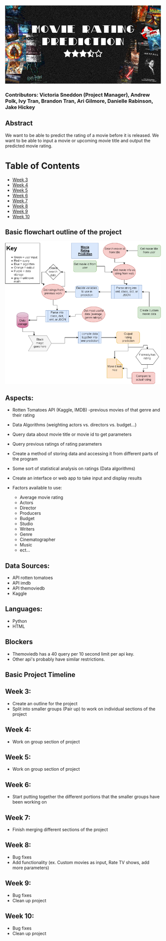 ![Alt text](/TitlePoster.png?raw=true "Movie Rating Prediction")
### Contributors: Victoria Sneddon (Project Manager), Andrew Polk, Ivy Tran, Brandon Tran, Ari Gilmore, Danielle Rabinson, Jake Hickey

## Abstract
We want to be able to predict the rating of a movie before it is released. We want to be able to input a movie or upcoming movie title and output the predicted movie rating.

# Table of Contents
* [Week 3](#weekthree)
* [Week 4](#weekfour)
* [Week 5](#weekfive)
* [Week 6](#weeksix)
* [Week 7](#weekseven)
* [Week 8](#weekeight)
* [Week 9](#weeknine)
* [Week 10](#weekten)

## Basic flowchart outline of the project
![Alt Text](/MovieRatings.png?raw=true "flow chart")

## Aspects:
+ Rotten Tomatoes API (Kaggle, IMDB) -previous movies of that genre and their rating
+ Data Algorithms (weighting actors vs. directors vs. budget…)

+ Query data about movie title or movie id to get parameters
+ Query previous ratings of rating parameters
+ Create a method of storing data and accessing it from different parts of the program
+ Some sort of statistical analysis on ratings (Data algorithms)
+ Create an interface or web app to take input and display results
+ Factors available to use: 
  + Average movie rating
  + Actors
  + Director
  + Producers
  + Budget
  + Studio
  + Writers
  + Genre
  + Cinematographer
  + Music
  + ect...

## Data Sources:
+ API rotten tomatoes
+ API imdb
+ API themoviedb
+ Kaggle

## Languages:
+ Python
+ HTML

## Blockers
+ Themoviedb has a 40 query per 10 second limit per api key.
+ Other api's probably have similar restrictions.

## Basic Project Timeline
  ## <a name='weekthree'></a>Week 3:
  + Create an outline for the project
  + Split into smaller groups (Pair up)  to work on individual sections of the project
  ## <a name='weekfour'></a>Week 4:
  + Work on group section of project
  ## <a name='weekfive'></a>Week 5:
  + Work on group section of project
  ## <a name='weeksix'></a>Week 6:
  + Start putting together the different portions that the smaller groups have been working on
  ## <a name='weekseven'></a>Week 7:
  + Finish merging different sections of the project
  ## <a name='weekeight'></a>Week 8:
  + Bug fixes
  + Add functionality (ex. Custom movies as input, Rate TV shows, add more parameters)
  ## <a name='weeknine'></a>Week 9:
  + Bug fixes
  + Clean up project 
  ## <a name='weekten'></a>Week 10:
  + Bug fixes
  + Clean up project
